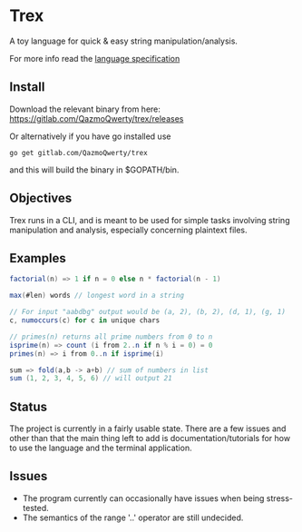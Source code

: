 # Trex

A toy language for quick & easy string manipulation/analysis.

For more info read the [language specification](docs/trex-spec.md)

## Install

Download the relevant binary from here: https://gitlab.com/QazmoQwerty/trex/releases

Or alternatively if you have go installed use

```
go get gitlab.com/QazmoQwerty/trex
```

and this will build the binary in $GOPATH/bin.

## Objectives

Trex runs in a CLI, and is meant to be used for simple tasks involving string manipulation and analysis, especially concerning plaintext files.

## Examples

```c#
factorial(n) => 1 if n = 0 else n * factorial(n - 1)
```

```c#
max(#len) words // longest word in a string
```

```c#
// For input "aabdbg" output would be (a, 2), (b, 2), (d, 1), (g, 1)
c, numoccurs(c) for c in unique chars
```


```c#
// primes(n) returns all prime numbers from 0 to n
isprime(n) => count (i from 2..n if n % i = 0) = 0
primes(n) => i from 0..n if isprime(i)
```


```c#
sum => fold(a,b -> a+b) // sum of numbers in list
sum (1, 2, 3, 4, 5, 6) // will output 21
```


## Status

The project is currently in a fairly usable state. There are a few issues and other than that the main thing left to add is documentation/tutorials for how to use the language and the terminal application.

## Issues

* The program currently can occasionally have issues when being stress-tested.
* The semantics of the range '..' operator are still undecided.

